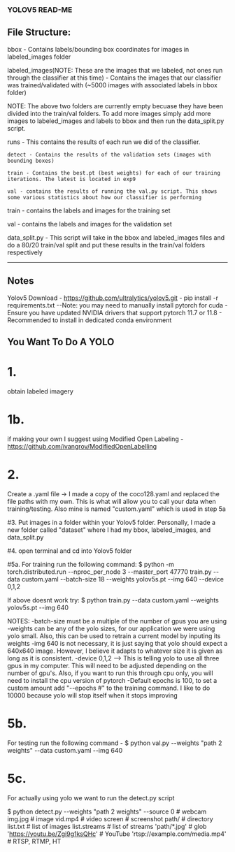 ### YOLOV5 READ-ME

## File Structure:

bbox - Contains labels/bounding box coordinates for images in labeled_images folder

labeled_images(NOTE: These are the images that we labeled, not ones run through the classifier at this time) - Contains the images that our classifier was trained/validated with (~5000 images with associated labels in bbox folder)

NOTE: The above two folders are currently empty becuase they have been divided into the train/val folders. To add more images simply add more images to labeled_images and labels to bbox and then run the data_split.py script. 

runs - This contains the results of each run we did of the classifier. 
	
	detect - Contains the results of the validation sets (images with bounding boxes)
	
	train - Contains the best.pt (best weights) for each of our training iterations. The latest is located in exp9

	val - contains the results of running the val.py script. This shows some various statistics about how our classifier is performing


train - contains the labels and images for the training set

val - contains the labels and images for the validation set

data_split.py - This script will take in the bbox and labeled_images files and do a 80/20 train/val split and put these results in the train/val folders respectively


-------------------------------------------------------------------------------------------------------------------------------------------------------------------------------------------------------------
## Notes 

Yolov5 Download - https://github.com/ultralytics/yolov5.git
	- pip install -r requirements.txt --Note: you may need to manually install pytorch for cuda
	- Ensure you have updated NVIDIA drivers that support pytorch 11.7 or 11.8 
	- Recommended to install in dedicated conda environment

## You Want To Do A YOLO

# 1. 
obtain labeled imagery
# 1b. 
if making your own I suggest using Modified Open Labeling -https://github.com/ivangrov/ModifiedOpenLabelling

# 2. 
Create a .yaml file -> I made a copy of the coco128.yaml and replaced the file paths with my own. This is what will allow you to call your data when training/testing. Also mine is named "custom.yaml" which is used in step 5a

#3. 
Put images in a folder within your Yolov5 folder. Personally, I made a new folder called "dataset" where I had my bbox, labeled_images, and data_split.py 

#4. 
open terminal and cd into Yolov5 folder

#5a. 
For training run the following command: $ python -m torch.distributed.run --nproc_per_node 3 --master_port 47770 train.py --data custom.yaml --batch-size 18 --weights yolov5s.pt --img 640 --device 0,1,2

If above doesnt work try: $ python train.py --data custom.yaml --weights yolov5s.pt --img 640

NOTES: 
-batch-size must be a multiple of the number of gpus you are using
-weights can be any of the yolo sizes, for our application we were using yolo small. Also, this can be used to retrain a current model by inputing its weights
-img 640 is not necessary, it is just saying that yolo should expect a 640x640 image. However, I believe it adapts to whatever size it is given as long as it is consistent. 
-device 0,1,2 --> This is telling yolo to use all three gpus in my computer. This will need to be adjusted depending on the number of gpu's. Also, if you want to run this through cpu only, you will need to install the cpu version of pytorch
-Default epochs is 100, to set a custom amount add "--epochs #" to the training command. I like to do 10000 because yolo will stop itself when it stops improving 

# 5b. 
For testing run the following command - $ python val.py --weights "path 2 weights" --data custom.yaml --img 640

# 5c.
For actually using yolo we want to run the detect.py script

$ python detect.py --weights "path 2 weights" --source 0                               # webcam
                                                     img.jpg                         # image
                                                     vid.mp4                         # video
                                                     screen                          # screenshot
                                                     path/                           # directory
                                                     list.txt                        # list of images
                                                     list.streams                    # list of streams
                                                     'path/*.jpg'                    # glob
                                                     'https://youtu.be/Zgi9g1ksQHc'  # YouTube
                                                     'rtsp://example.com/media.mp4'  # RTSP, RTMP, HT


